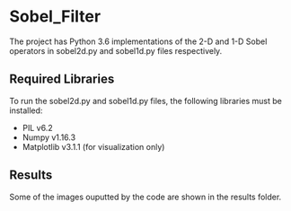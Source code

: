# Sobel_Filter
The project has Python 3.6 implementations of the 2-D and 1-D Sobel operators in sobel2d.py and sobel1d.py files respectively.

## Required Libraries
To run the sobel2d.py and sobel1d.py files, the following libraries must be installed:
* PIL v6.2
* Numpy v1.16.3
* Matplotlib v3.1.1 (for visualization only)

## Results
Some of the images ouputted by the code are shown in the results folder.
